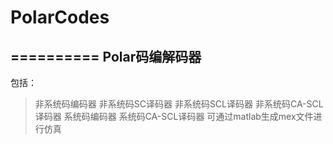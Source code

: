 # PolarCodes
==========
Polar码编解码器
----------
包括：
>非系统码编码器
>非系统码SC译码器
>非系统码SCL译码器
>非系统码CA-SCL译码器
>系统码编码器
>系统码CA-SCL译码器
可通过matlab生成mex文件进行仿真
